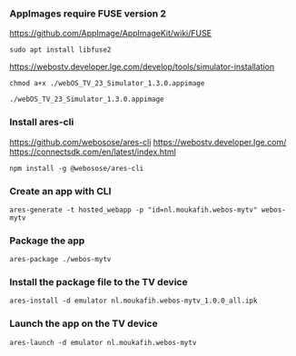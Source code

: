 ### AppImages require FUSE version 2
https://github.com/AppImage/AppImageKit/wiki/FUSE

``
sudo apt install libfuse2
``

https://webostv.developer.lge.com/develop/tools/simulator-installation

``
chmod a+x ./webOS_TV_23_Simulator_1.3.0.appimage
``

``
./webOS_TV_23_Simulator_1.3.0.appimage
``

### Install ares-cli
https://github.com/webosose/ares-cli
https://webostv.developer.lge.com/
https://connectsdk.com/en/latest/index.html

``
npm install -g @webosose/ares-cli
``

### Create an app with CLI
``
ares-generate -t hosted_webapp -p "id=nl.moukafih.webos-mytv" webos-mytv
``

### Package the app
``
ares-package ./webos-mytv
``

### Install the package file to the TV device
``
ares-install -d emulator nl.moukafih.webos-mytv_1.0.0_all.ipk
``

### Launch the app on the TV device
``
ares-launch -d emulator nl.moukafih.webos-mytv
``